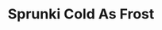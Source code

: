 ---
slug: sprunki-cold-as-frost
title: Sprunki Cold As Frost
description: "Sprunki Cold As Frost is an exciting online game. Play for free directly in your browser!"
icon: /images/popular_mods/Sprunki Cold As Frost.png
url: https://data.sprunk.world/game/cold-as-frost/index.html
previewImage: /images/popular_mods/Sprunki Cold As Frost.png
type: popular mods

# SEO配置
seo:
  title: "Sprunki Cold As Frost - Play Free Online Game | Fun Browser Games"
  description: "Sprunki Cold As Frost - Play this fun online game for free in your browser. No download required!"
  ogImage: "/images/popular_mods/Sprunki Cold As Frost.png"
  keywords: "sprunki-cold-as-frost, online game, browser game, free game, popular mods game, play online"

videoUrls:
  - https://www.youtube.com/embed/example1
  - https://www.youtube.com/embed/example2

whyPlay:
  title: "Why Play Sprunki Cold As Frost?"
  items:
    - "Immersive Gameplay: Sprunki Cold As Frost offers an engaging and immersive gaming experience that will keep you entertained for hours"
    - "Challenging Levels: Test your skills with increasingly difficult challenges and obstacles"
    - "Beautiful Graphics: Enjoy stunning visuals and smooth animations that bring the game world to life"
    - "Regular Updates: New content and features are added regularly to keep the game fresh and exciting"
    - "Free to Play: Experience all the fun without spending a penny"
    - "Community Features: Connect with other players, share strategies, and compete for high scores"
    - "Cross-Platform: Play on any device with a web browser, no downloads required"

features:
  title: "Key Features of Sprunki Cold As Frost"
  image: "/images/popular_mods/Sprunki Cold As Frost.png"
  items:
    - "Intuitive Controls: Easy to learn controls make Sprunki Cold As Frost accessible for players of all skill levels"
    - "Multiple Game Modes: Enjoy various gameplay options that provide different challenges and experiences"
    - "Character Customization: Personalize your gaming experience with unique characters and items"
    - "Achievement System: Complete special tasks to earn rewards and recognition"
    - "Leaderboards: Compete with players worldwide and see who can achieve the highest scores"

characteristics:
  title: "Game Characteristics"
  image: "/images/popular_mods/Sprunki Cold As Frost.png"
  items:
    - "Genre: Popular mods game with elements of strategy and skill"
    - "Difficulty: Suitable for both casual gamers and those seeking a challenge"
    - "Play Time: Quick sessions or extended gameplay, depending on your preference"
    - "Art Style: Vibrant and engaging visuals that enhance the gaming experience"
    - "Sound Design: Immersive audio that complements the gameplay perfectly"

info: "Sprunki Cold As Frost is an exciting online game that offers players a unique and engaging gaming experience. With its intuitive controls, stunning visuals, and challenging gameplay, Sprunki Cold As Frost provides hours of entertainment for players of all ages and skill levels. Whether you're looking for a quick gaming session during a break or an extended play session, Sprunki Cold As Frost delivers an immersive experience that will keep you coming back for more. The game features multiple levels of increasing difficulty, ensuring that players are constantly challenged as they progress. With regular updates adding new content and features, Sprunki Cold As Frost remains fresh and exciting, providing endless entertainment options for its growing community of players."

howToPlayIntro: "Welcome to Sprunki Cold As Frost! This guide will walk you through the basics and help you master the game. Whether you're a beginner or looking to improve your skills, these tips and instructions will enhance your gaming experience."

howToPlaySteps:
  - title: "Getting Started"
    description: "Begin your Sprunki Cold As Frost adventure by familiarizing yourself with the controls. Use your keyboard or mouse to navigate through the game interface. The tutorial will guide you through the basic mechanics and help you understand the objectives."
  - title: "Understanding the Objectives"
    description: "In Sprunki Cold As Frost, your main goal is to progress through levels by completing specific objectives. Each level presents unique challenges that require different strategies and approaches."
  - title: "Mastering the Controls"
    description: "Practice using the controls to improve your precision and reaction time. Sprunki Cold As Frost requires quick reflexes and strategic thinking to overcome obstacles and defeat opponents."
  - title: "Utilizing Power-ups"
    description: "Collect power-ups throughout the game to enhance your abilities and overcome difficult challenges. Each power-up offers unique advantages that can be crucial for success."
  - title: "Developing Strategies"
    description: "As you progress in Sprunki Cold As Frost, develop effective strategies for different scenarios. Analyze patterns, anticipate challenges, and adapt your approach to maximize your performance."

faq:
  title: "Frequently Asked Questions about Sprunki Cold As Frost"
  items:
    - question: "Is Sprunki Cold As Frost free to play?"
      answer: "Yes, Sprunki Cold As Frost is completely free to play directly in your web browser. No downloads or purchases are required to enjoy the full game experience."
    - question: "Can I play Sprunki Cold As Frost on mobile devices?"
      answer: "Yes, Sprunki Cold As Frost is optimized for both desktop and mobile play. You can enjoy the game on any device with a web browser and internet connection."
    - question: "Are there any in-game purchases?"
      answer: "While Sprunki Cold As Frost is free to play, there may be optional in-game purchases available for cosmetic items or additional features that don't affect core gameplay."
    - question: "How often is Sprunki Cold As Frost updated?"
      answer: "The developers regularly update Sprunki Cold As Frost with new content, features, and improvements based on player feedback and game performance."
    - question: "Can I play Sprunki Cold As Frost offline?"
      answer: "Currently, Sprunki Cold As Frost requires an internet connection to play as it's a browser-based online game."
    - question: "Is Sprunki Cold As Frost suitable for children?"
      answer: "Yes, Sprunki Cold As Frost is designed to be family-friendly and suitable for players of all ages."
    - question: "How do I report bugs or issues?"
      answer: "If you encounter any problems while playing Sprunki Cold As Frost, you can report them through the game's support page or contact the developers directly through their website."
    - question: "Still Have Questions?"
      answer: "If you have additional questions about Sprunki Cold As Frost that aren't covered in this FAQ, please visit our support center or contact our customer service team for assistance."
---